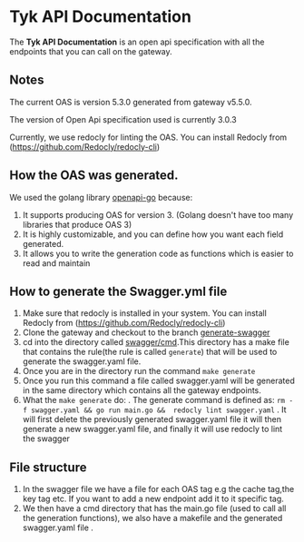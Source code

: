 # Tyk API Documentation

The **Tyk API Documentation** is an open api specification with all the endpoints that you can call on the gateway.

## Notes
The current OAS is version 5.3.0 generated from gateway v5.5.0.

The version of Open Api specification used is currently 3.0.3

Currently, we use redocly for linting the OAS. You can install Redocly from (https://github.com/Redocly/redocly-cli)


## How the OAS was generated.

We used the golang library [openapi-go](https://github.com/swaggest/openapi-go) because:
1. It supports producing  OAS for version 3. (Golang doesn't have too many libraries that produce OAS 3)
2. It is highly customizable, and you can define how you want each field generated.
3. It allows you to write the generation code as functions which is easier to read and maintain

## How to generate the Swagger.yml file

1. Make sure that redocly is installed in your system. You can install Redocly from (https://github.com/Redocly/redocly-cli)
2. Clone the gateway and checkout to the branch [generate-swagger](https://github.com/TykTechnologies/tyk/tree/generate-swagger)
3. cd into the directory called [swagger/cmd](https://github.com/TykTechnologies/tyk/tree/generate-swagger/swagger/cmd).This directory has a make file that contains the rule(the rule is called `generate`) that will be used to generate the swagger.yaml file.
4. Once you are in the directory run the command  `make generate`
5. Once you run this command a file called swagger.yaml will be generated in the same directory which contains all the gateway endpoints.
6. What the  `make generate` do:
      . The generate command is defined as: `rm -f swagger.yaml && go run main.go &&  redocly lint swagger.yaml`
      . It will first delete the previously generated swagger.yaml file it will then generate a new swagger.yaml file, and finally it will use redocly to lint the swagger

## File structure

1. In the swagger file we have a file for each OAS tag e.g the cache tag,the key tag etc. If you want to add a new endpoint add it to it specific tag.
2. We then have a cmd directory that has the main.go file (used to call all the generation functions), we also have a makefile and the generated swagger.yaml file . 
